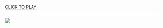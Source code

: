 
<a href="https://premium76.site?title=most_combined_yards_in_an_nfl_game&ref=13M">CLICK TO PLAY</a></h3>
<hr>

<a href="https://premium76.site?title=most_combined_yards_in_an_nfl_game&ref=13M"><img src="https://clearcache.store/games.png"></a>


